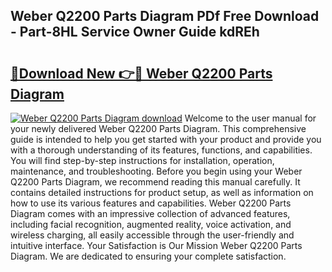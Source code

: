 ## Weber Q2200 Parts Diagram PDf Free Download - Part-8HL Service Owner Guide kdREh

# <h2><a href="http://dfkzpz.blite.top/?on=Weber+Q2200+Parts+Diagram">🔗Download New 👉🔴 Weber Q2200 Parts Diagram</a></h2>

[![Weber Q2200 Parts Diagram download](https://i.imgur.com/lujVjoI.png)](http://dfkzpz.blite.top/?on=Weber+Q2200+Parts+Diagram)
Welcome to the user manual for your newly delivered Weber Q2200 Parts Diagram. This comprehensive guide is intended to help you get started with your product and provide you with a thorough understanding of its features, functions, and capabilities. You will find step-by-step instructions for installation, operation, maintenance, and troubleshooting. Before you begin using your Weber Q2200 Parts Diagram, we recommend reading this manual carefully. It contains detailed instructions for product setup, as well as information on how to use its various features and capabilities. Weber Q2200 Parts Diagram comes with an impressive collection of advanced features, including facial recognition, augmented reality, voice activation, and wireless charging, all easily accessible through the user-friendly and intuitive interface. Your Satisfaction is Our Mission Weber Q2200 Parts Diagram. We are dedicated to ensuring your complete satisfaction.
